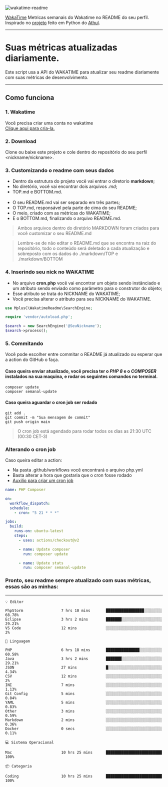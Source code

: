 ![wakatime-readme](https://socialify.git.ci/bymatheus/wakatime-readme/image?description=1&descriptionEditable=M%C3%A9tricas%20semanais%20do%20Wakatime%20no%20seu%20README%20de%20perfil.&font=KoHo&forks=1&language=1&owner=1&pattern=Signal&stargazers=1&theme=Dark)

[WakaTime](https://wakatime.com) Metricas semanais do Wakatime no README do seu perfil. <br>
Inspirado no [projeto](https://github.com/athul/waka-readme) feito em Python do [Athul](https://github.com/athul).
___

# Suas métricas atualizadas diariamente.
Este script usa a API do WAKATIME para atualizar seu readme diariamente com suas métricas de desenvolvimento.

___

## Como funciona

### 1. Wakatime
Você precisa criar uma conta no wakatime <br>
[Clique aqui para cria-la.](https://wakatime.com) 

### 2. Download
Clone ou baixe este projeto e cole dentro do repositório do seu perfil <nickname/nickname>.

### 3. Customizando o readme com seus dados
- Dentro da estrutura do projeto você vai entrar o diretorio **markdown**;  
- No diretório, você vai encontrar dois arquivos *.md*;
- TOP.md e BOTTOM.md.
<br><br>
- O seu README.md vai ser separado em três partes; 
- O TOP.md, responsável pela parte de cima do seu README;
- O meio, criado com as métricas do WAKATIME;
- E o BOTTOM.md, finalizando o arquivo README.md.<br>

> Ambos arquivos dentro do diretório MARKDOWN foram criados para você customizar o seu README.md

> Lembre-se de não editar o README.md que se encontra na raiz do repositório, todo o conteúdo será deletado a cada atualização e sobreposto com os dados do ./markdown/TOP e ./markdown/BOTTOM

### 4. Inserindo seu nick no WAKATIME
- No arquivo **cron.php** você vai encontrar um objeto sendo instânciado e um atributo sendo enviado como parâmetro para o construtor do objeto;
- Esse atributo se trata do NICKNAME do WAKATIME;
- Você precisa alterar o atributo para seu NICKNAME do WAKATIME.

```php
use MplusC\WakatimeReadme\SearchEngine;

require 'vendor/autoload.php';

$search = new SearchEngine('@SeuNickname');
$search->process();
```

### 5. Commitando
Você pode escolher entre commitar o README já atualizado ou esperar que a action do GitHub o faça. <br>

#### Caso queira enviar atualizado, você precisa ter o *PHP 8* e o *COMPOSER* instalados na sua maquina, e rodar os seguintes comandos no terminal.
```composer
composer update
composer semanal-update 
```

#### Caso queira aguardar o cron job ser rodado 
```git 
git add .
git commit -m "Sua mensagem de commit"
git push origin main
```

>O cron job está agendado para rodar todos os dias as 21:30 UTC (00:30 CET-3) 

### Alterando o cron job
Caso queira editar a action:

- Na pasta .github/workflows você encontrará o arquivo php.yml
- Basta alterar a hora que gostaria que o cron fosse rodado
- [Auxilio para criar um cron job](https://crontab.guru)

```yml
name: PHP Composer

on:
  workflow_dispatch:
  schedule:
    - cron: "5 21 * * *"

jobs:
  build:
    runs-on: ubuntu-latest
    steps:
      - uses: actions/checkout@v2

      - name: Update composer
        run: composer update

      - name: Update stats
        run: composer semanal-update
```

### Pronto, seu readme sempre atualizado com suas métricas, essas são as minhas:

___
```text
💡 Editor

PhpStorm                 7 hrs 10 mins       █████████████████░░░░░░░░     68.78%
Eclipse                  3 hrs 2 mins        ███████░░░░░░░░░░░░░░░░░░     29.21%
VS Code                  12 mins             ░░░░░░░░░░░░░░░░░░░░░░░░░         2%
```
```text
💬 Linguagem

PHP                      6 hrs 18 mins       ███████████████░░░░░░░░░░     60.58%
Java                     3 hrs 2 mins        ███████░░░░░░░░░░░░░░░░░░     29.21%
JSON                     27 mins             █░░░░░░░░░░░░░░░░░░░░░░░░      4.34%
CSV                      12 mins             ░░░░░░░░░░░░░░░░░░░░░░░░░         2%
INI                      7 mins              ░░░░░░░░░░░░░░░░░░░░░░░░░      1.13%
Git Config               5 mins              ░░░░░░░░░░░░░░░░░░░░░░░░░      0.84%
YAML                     5 mins              ░░░░░░░░░░░░░░░░░░░░░░░░░      0.83%
Other                    3 mins              ░░░░░░░░░░░░░░░░░░░░░░░░░      0.59%
Markdown                 2 mins              ░░░░░░░░░░░░░░░░░░░░░░░░░      0.36%
Docker                   0 secs              ░░░░░░░░░░░░░░░░░░░░░░░░░      0.11%
```
```text
💻 Sistema Operacional

Mac                      10 hrs 25 mins      █████████████████████████       100%
```
```text
📦 Categoria

Coding                   10 hrs 25 mins      █████████████████████████       100%
```

